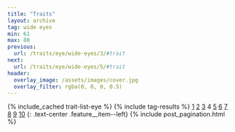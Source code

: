 ```yaml
---
title: "Traits"
layout: archive
tag: wide eyes
min: 61
max: 80
previous:
  url: /traits/eye/wide-eyes/3/#trait
next:
  url: /traits/eye/wide-eyes/5/#trait
header:
  overlay_image: /assets/images/cover.jpg
  overlay_filter: rgba(0, 0, 0, 0.5)
---
```

{% include_cached trait-list-eye %}
{% include tag-results %}
[1](/traits/eye/wide-eyes/1/#trait) [2](/traits/eye/wide-eyes/2/#trait) [3](/traits/eye/wide-eyes/3/#trait) 4 [5](/traits/eye/wide-eyes/5/#trait) [6](/traits/eye/wide-eyes/6/#trait) [7](/traits/eye/wide-eyes/7/#trait) [8](/traits/eye/wide-eyes/8/#trait) [9](/traits/eye/wide-eyes/9/#trait) [10](/traits/eye/wide-eyes/10/#trait) 
{: .text-center .feature__item--left}
{% include post_pagination.html %}
